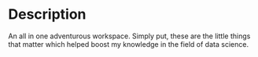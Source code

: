 # Description

An all in one adventurous workspace. Simply put, these are the little things that matter which helped boost my knowledge in the field of data science.
